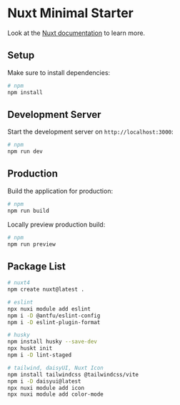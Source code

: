 # Nuxt Minimal Starter

Look at the [Nuxt documentation](https://nuxt.com/docs/getting-started/introduction) to learn more.

## Setup

Make sure to install dependencies:

```bash
# npm
npm install
```

## Development Server

Start the development server on `http://localhost:3000`:

```bash
# npm
npm run dev
```

## Production

Build the application for production:

```bash
# npm
npm run build
```

Locally preview production build:

```bash
# npm
npm run preview
```

## Package List

```bash
# nuxt4
npm create nuxt@latest .

# eslint
npx nuxi module add eslint
npm i -D @antfu/eslint-config
npm i -D eslint-plugin-format

# husky
npm install husky --save-dev
npx huskt init
npm i -D lint-staged

# tailwind, daisyUI, Nuxt Icon
npm install tailwindcss @tailwindcss/vite
npm i -D daisyui@latest
npx nuxi module add icon
npx nuxi module add color-mode
```

